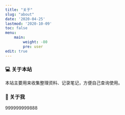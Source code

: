 ```yaml
---
title: "关于"
slug: "about"
date: '2020-04-25'
lastmod: '2020-10-09'
toc: false
menu:
    main: 
        weight: -80
        pre: user
edit: true
---
```


### :computer: 关于本站

本站主要用来收集整理资料、记录笔记，方便自己查询使用。

### :wave: 关于我

999999999888
